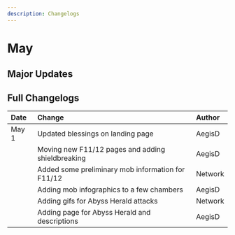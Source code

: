 ```yaml
---
description: Changelogs
---
```


# May

## Major Updates

## Full Changelogs

| Date | Change | Author |
| :--- | :--- | :--- |
| May 1 | Updated blessings on landing page | AegisD |
|  | Moving new F11/12 pages and adding shieldbreaking | AegisD |
|  | Added some preliminary mob information for F11/12 | Network |
|  | Adding mob infographics to a few chambers | AegisD |
|  | Adding gifs for Abyss Herald attacks | Network |
|  | Adding page for Abyss Herald and descriptions | AegisD |

